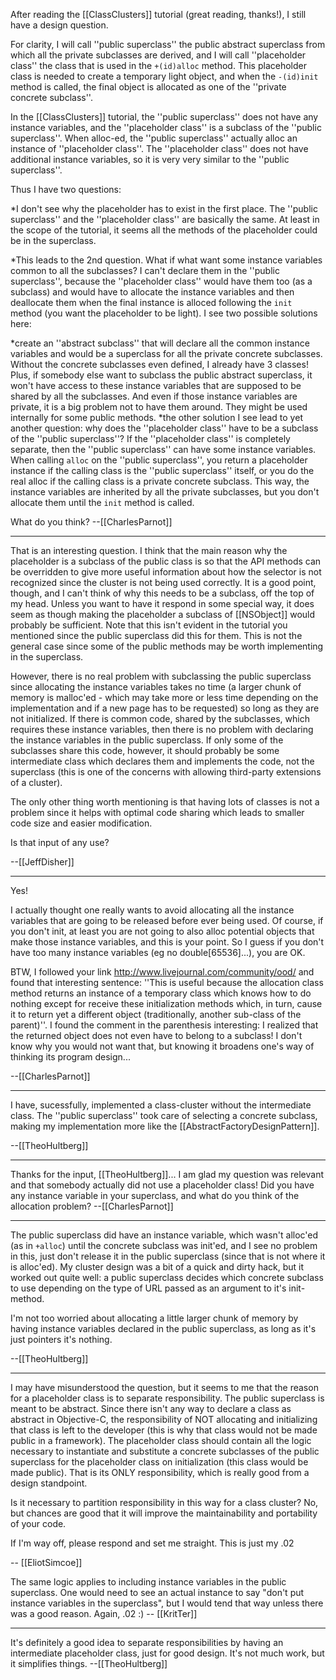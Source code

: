 

After reading the [[ClassClusters]] tutorial (great reading, thanks!), I still have a design question.

For clarity, I will call ''public superclass'' the public abstract superclass from which all the private subclasses are derived, and I will call ''placeholder class'' the class that is used in the <code>+(id)alloc</code> method. This placeholder class is needed to create a temporary light object, and when the <code>-(id)init</code> method is called, the final object is allocated as one of the ''private concrete subclass''.

In the [[ClassClusters]] tutorial, the ''public superclass'' does not have any instance variables, and the ''placeholder class'' is a subclass of the ''public superclass''. When alloc-ed, the ''public superclass'' actually alloc an instance of ''placeholder class''. The ''placeholder class'' does not have additional instance variables, so it is very very similar to the ''public superclass''.

Thus I have two questions:


*I don't see why the placeholder has to exist in the first place. The ''public superclass'' and the ''placeholder class'' are basically the same. At least in the scope of the tutorial, it seems all the methods of the placeholder could be in the superclass.

*This leads to the 2nd question. What if what want some instance variables common to all the subclasses? I can't declare them in the ''public superclass'', because the ''placeholder class'' would have them too (as a subclass) and would have to allocate the instance variables and then deallocate them when the final instance is alloced following the <code>init</code> method (you want the placeholder to be light). I see two possible solutions here:

*create an ''abstract subclass'' that will declare all the common instance variables and would be a superclass for all the private concrete subclasses. Without the concrete subclasses even defined, I already have 3 classes! Plus, if somebody else want to subclass the public abstract superclass, it won't have access to these instance variables that are supposed to be shared by all the subclasses. And even if those instance variables are private, it is a big problem not to have them around. They might be used internally for some public methods.
*the other solution I see lead to yet another question: why does the ''placeholder class'' have to be a subclass of the ''public superclass''? If the ''placeholder class'' is completely separate, then the ''public superclass'' can have some instance variables. When calling <code>alloc</code> on the ''public superclass'', you return a placeholder instance if the calling class is the ''public superclass'' itself, or you do the real alloc if the calling class is a private concrete subclass. This way, the instance variables are inherited by all the private subclasses, but you don't allocate them until the <code>init</code> method is called.




What do you think? --[[CharlesParnot]]

----

That is an interesting question.  I think that the main reason why the placeholder is a subclass of the public class is so that the API methods can be overridden to give more useful information about how the selector is not recognized since the cluster is not being used correctly.  It is a good point, though, and I can't think of why this needs to be a subclass, off the top of my head.  Unless you want to have it respond in some special way, it does seem as though making the placeholder a subclass of [[NSObject]] would probably be sufficient.  Note that this isn't evident in the tutorial you mentioned since the public superclass did this for them.  This is not the general case since some of the public methods may be worth implementing in the superclass.

However, there is no real problem with subclassing the public superclass since allocating the instance variables takes no time (a larger chunk of memory is malloc'ed - which may take more or less time depending on the implementation and if a new page has to be requested) so long as they are not initialized.  If there is common code, shared by the subclasses, which requires these instance variables, then there is no problem with declaring the instance variables in the public superclass.  If only some of the subclasses share this code, however, it should probably be some intermediate class which declares them and implements the code, not the superclass (this is one of the concerns with allowing third-party extensions of a cluster).

The only other thing worth mentioning is that having lots of classes is not a problem since it helps with optimal code sharing which leads to smaller code size and easier modification.

Is that input of any use?

--[[JeffDisher]]

----

Yes!

I actually thought one really wants to avoid allocating all the instance variables that are going to be released before ever being used. Of course, if you don't init, at least you are not going to also alloc potential objects that make those instance variables, and this is your point. So I guess if you don't have too many instance variables (eg no double[65536]...), you are OK.

BTW, I followed your link http://www.livejournal.com/community/ood/ and found that interesting sentence: ''This is useful because the allocation class method returns an instance of a temporary class which knows how to do nothing except for receive these initialization methods which, in turn, cause it to return yet a different object (traditionally, another sub-class of the parent)''. I found the comment in the parenthesis interesting: I realized that the returned object does not even have to belong to a subclass! I don't know why you would not want that, but knowing it broadens one's way of thinking its program design...

--[[CharlesParnot]]

----

I have, sucessfully, implemented a class-cluster without the intermediate class. The ''public superclass'' took care of selecting a concrete subclass, making my implementation more like the [[AbstractFactoryDesignPattern]]. 

--[[TheoHultberg]]

----

Thanks for the input, [[TheoHultberg]]... I am glad my question was relevant and that somebody actually did not use a placeholder class! Did you have any instance variable in your superclass, and what do you think of the allocation problem? --[[CharlesParnot]]

----

The public superclass did have an instance variable, which wasn't alloc'ed (as in <code>+alloc</code>) until the concrete subclass was init'ed, and I see no problem in this, just don't release it in the public superclass (since that is not where it is alloc'ed). My cluster design was a bit of a quick and dirty hack, but it worked out quite well: a public superclass decides which concrete subclass to use depending on the type of URL passed as an argument to it's init-method. 

I'm not too worried about allocating a little larger chunk of memory by having instance variables declared in the public superclass, as long as it's just pointers it's nothing.

--[[TheoHultberg]]

----

I may have misunderstood the question, but it seems to me that the reason for a placeholder class is to separate responsibility. The public superclass is meant to be abstract. Since there isn't any way to declare a class as abstract in Objective-C, the responsibility of NOT allocating and initializing that class is left to the developer (this is why that class would not be made public in a framework). The placeholder class should contain all the logic necessary to instantiate and substitute a concrete subclasses of the public superclass for the placeholder class on initialization (this class would be made public). That is its ONLY responsibility, which is really good from a design standpoint.

Is it necessary to partition responsibility in this way for a class cluster? No, but chances are good that it will improve the maintainability and portability of your code.

If I'm way off, please respond and set me straight. This is just my .02

-- [[EliotSimcoe]]

The same logic applies to including instance variables in the public superclass. One would need to see an actual instance to say "don't put instance variables in the superclass", but I would tend that way unless there was a good reason. Again, .02 :) -- [[KritTer]]

----

It's definitely a good idea to separate responsibilities by having an intermediate placeholder class, just for good design. It's not much work, but it simplifies things. --[[TheoHultberg]]